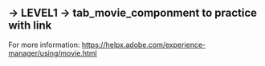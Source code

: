 ## -> LEVEL1 -> tab_movie_componment to practice with link
For more information: https://helpx.adobe.com/experience-manager/using/movie.html

